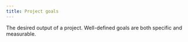 ```yaml
---
title: Project goals
---
```

The desired output of a project.
Well-defined goals are both specific and measurable.